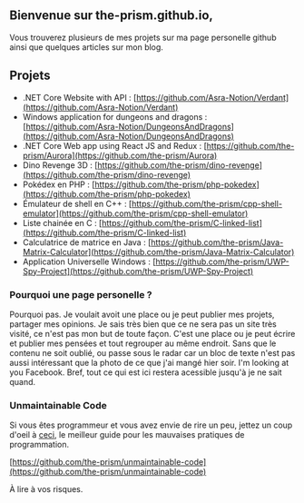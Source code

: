 <div class="header200px" style="background-image: url(/images/head.jpg);">
&nbsp;
</div>

## Bienvenue sur the-prism.github.io,

Vous trouverez plusieurs de mes projets sur ma page personelle github ainsi que quelques articles sur mon blog.

## Projets

* .NET Core Website with API : [https://github.com/Asra-Notion/Verdant](https://github.com/Asra-Notion/Verdant)
* Windows application for dungeons and dragons : [https://github.com/Asra-Notion/DungeonsAndDragons](https://github.com/Asra-Notion/DungeonsAndDragons)
* .NET Core Web app using React JS and Redux : [https://github.com/the-prism/Aurora](https://github.com/the-prism/Aurora)
* Dino Revenge 3D : [https://github.com/the-prism/dino-revenge](https://github.com/the-prism/dino-revenge)
* Pokédex en PHP : [https://github.com/the-prism/php-pokedex](https://github.com/the-prism/php-pokedex)
* Émulateur de shell en C++ : [https://github.com/the-prism/cpp-shell-emulator](https://github.com/the-prism/cpp-shell-emulator)
* Liste chainée en C : [https://github.com/the-prism/C-linked-list](https://github.com/the-prism/C-linked-list)
* Calculatrice de matrice en Java : [https://github.com/the-prism/Java-Matrix-Calculator](https://github.com/the-prism/Java-Matrix-Calculator)
* Application Universelle Windows : [https://github.com/the-prism/UWP-Spy-Project](https://github.com/the-prism/UWP-Spy-Project)

### Pourquoi une page personelle ?
Pourquoi pas.
Je voulait avoit une place ou je peut publier mes projets, partager mes opinions.
Je sais très bien que ce ne sera pas un site très visité, ce n'est pas mon but de toute façon.
C'est une place ou je peut écrire et publier mes pensées et tout regrouper au même endroit.
Sans que le contenu ne soit oublié, ou passe sous le radar car un bloc de texte n'est pas aussi intéressant que la photo de ce que j'ai mangé hier soir.
I'm looking at you Facebook.
Bref, tout ce qui est ici restera acessible jusqu'à je ne sait quand.

### Unmaintainable Code

Si vous êtes programmeur et vous avez envie de rire un peu, jettez un coup d'oeil à [ceci](https://github.com/the-prism/unmaintainable-code), le meilleur guide pour les mauvaises pratiques de programmation.

[https://github.com/the-prism/unmaintainable-code](https://github.com/the-prism/unmaintainable-code)

À lire à vos risques.
